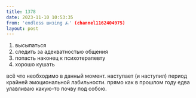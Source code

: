 ```yaml
---
title: 1378
date: 2023-11-10 10:53:35
from: 'endless шизing ⍼' (channel1162404975)
layout: post
---
```


1. высыпаться
2. следить за адекватностью общения
3. попасть наконец к психотерапевту 
4. хорошо кушать 

всё что необходимо в данный момент. наступает (и наступил) период крайней эмоциональной лабильности. прямо как в прошлом году
едва улавливаю какую-то почву под собою.
